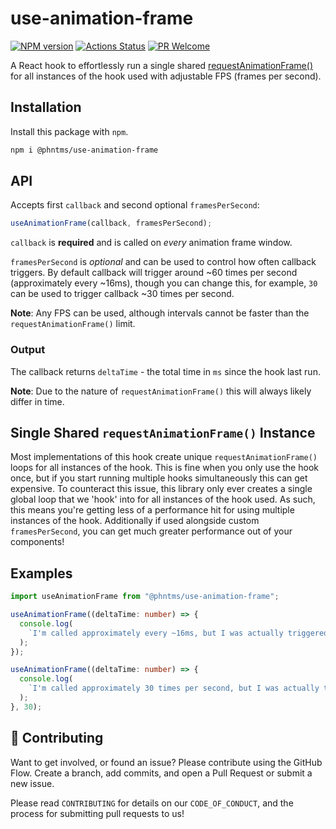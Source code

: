 # use-animation-frame

[![NPM version][npm-image]][npm-url]
[![Actions Status][ci-image]][ci-url]
[![PR Welcome][npm-downloads-image]][npm-downloads-url]

A React hook to effortlessly run a single shared [requestAnimationFrame()](https://developer.mozilla.org/en-US/docs/Web/API/window/requestAnimationFrame) for all instances of the hook used with adjustable FPS (frames per second).

## Installation

Install this package with `npm`.

```bash
npm i @phntms/use-animation-frame
```

## API

Accepts first `callback` and second optional `framesPerSecond`:

```ts
useAnimationFrame(callback, framesPerSecond);
```

`callback` is **required** and is called on _every_ animation frame window.

`framesPerSecond` is _optional_ and can be used to control how often callback triggers. By default callback will trigger around ~60 times per second (approximately every ~16ms), though you can change this, for example, `30` can be used to trigger callback ~30 times per second.

**Note**: Any FPS can be used, although intervals cannot be faster than the `requestAnimationFrame()` limit.

### Output

The callback returns `deltaTime` - the total time in `ms` since the hook last run.

**Note**: Due to the nature of `requestAnimationFrame()` this will always likely differ in time.

## Single Shared `requestAnimationFrame()` Instance

Most implementations of this hook create unique `requestAnimationFrame()` loops for all instances of the hook. This is fine when you only use the hook once, but if you start running multiple hooks simultaneously this can get expensive. To counteract this issue, this library only ever creates a single global loop that we 'hook' into for all instances of the hook used. As such, this means you're getting less of a performance hit for using multiple instances of the hook. Additionally if used alongside custom `framesPerSecond`, you can get much greater performance out of your components!

## Examples

```ts
import useAnimationFrame from "@phntms/use-animation-frame";

useAnimationFrame((deltaTime: number) => {
  console.log(
    `I'm called approximately every ~16ms, but I was actually triggered after ${deltaTime}ms.`
  );
});

useAnimationFrame((deltaTime: number) => {
  console.log(
    `I'm called approximately 30 times per second, but I was actually trigger after ${deltaTime}ms.`
  );
}, 30);
```

## 🍰 Contributing

Want to get involved, or found an issue? Please contribute using the GitHub Flow. Create a branch, add commits, and open a Pull Request or submit a new issue.

Please read `CONTRIBUTING` for details on our `CODE_OF_CONDUCT`, and the process for submitting pull requests to us!

[npm-image]: https://img.shields.io/npm/v/@phntms/use-animation-frame.svg?style=flat-square&logo=react
[npm-url]: https://npmjs.org/package/@phntms/use-animation-frame
[npm-downloads-image]: https://img.shields.io/npm/dm/@phntms/use-animation-frame.svg
[npm-downloads-url]: https://npmcharts.com/compare/@phntms/use-animation-frame?minimal=true
[ci-image]: https://github.com/phantomstudios/use-animation-frame/workflows/Test/badge.svg
[ci-url]: https://github.com/phantomstudios/use-animation-frame/actions
